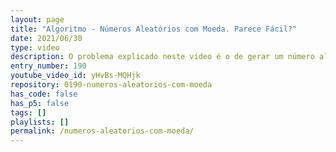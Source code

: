```yaml
---
layout: page
title: "Algoritmo - Números Aleatórios com Moeda. Parece Fácil?"
date: 2021/06/30
type: video
description: O problema explicado neste vídeo é o de gerar um número aleatório usando uma moeda.
entry_number: 190
youtube_video_id: yHvBs-MQHjk
repository: 0190-numeros-aleatorios-com-moeda
has_code: false
has_p5: false
tags: []
playlists: []
permalink: /numeros-aleatorios-com-moeda/
---
```

